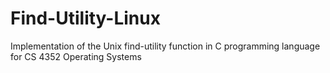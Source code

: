 # Find-Utility-Linux
Implementation of the Unix find-utility function in C programming language for CS 4352 Operating Systems
